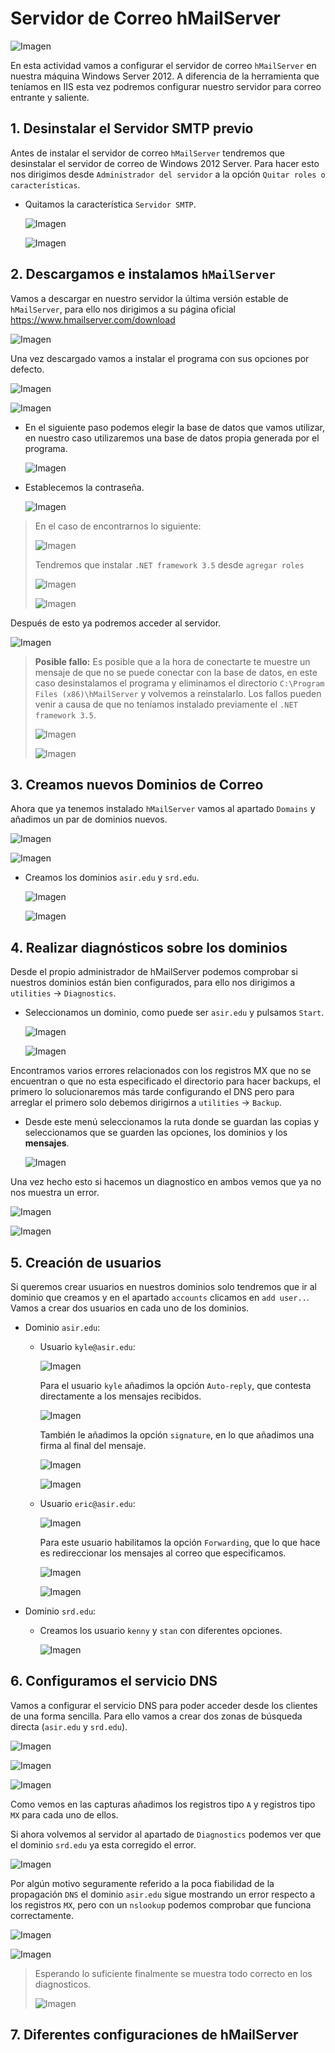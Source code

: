 # Servidor de Correo hMailServer

![Imagen](img/000.png)

En esta actividad vamos a configurar el servidor de correo `hMailServer` en nuestra máquina Windows Server 2012. A diferencia de la herramienta que teníamos en IIS esta vez podremos configurar nuestro servidor para correo entrante y saliente.

## 1. Desinstalar el Servidor SMTP previo

Antes de instalar el servidor de correo `hMailServer` tendremos que desinstalar el servidor de correo de Windows 2012 Server. Para hacer esto nos dirigimos desde `Administrador del servidor` a la opción `Quitar roles o características`.

- Quitamos la característica `Servidor SMTP`.

  ![Imagen](img/001.png)

  ![Imagen](img/002.png)

## 2. Descargamos e instalamos `hMailServer`

Vamos a descargar en nuestro servidor la última versión estable de `hMailServer`, para ello nos dirigimos a su página oficial https://www.hmailserver.com/download

  ![Imagen](img/003.png)

Una vez descargado vamos a instalar el programa con sus opciones por defecto.

![Imagen](img/004.png)

![Imagen](img/006.png)

- En el siguiente paso podemos elegir la base de datos que vamos utilizar, en nuestro caso utilizaremos una base de datos propia generada por el programa.

  ![Imagen](img/007.png)

- Establecemos la contraseña.

  ![Imagen](img/008.png)

> En el caso de encontrarnos lo siguiente:
>
> ![Imagen](img/009.png)
>
> Tendremos que instalar `.NET framework 3.5` desde `agregar roles`
>
>![Imagen](img/010.png)
>
>![Imagen](img/011.png)

Después de esto ya podremos acceder al servidor.

![Imagen](img/012.png)

> **Posible fallo:** Es posible que a la hora de conectarte te muestre un mensaje de que no se puede conectar con la base de datos, en este caso desinstalamos el programa y eliminamos el directorio `C:\Program Files (x86)\hMailServer` y volvemos a reinstalarlo. Los fallos pueden venir a causa de que no teníamos instalado previamente el `.NET framework 3.5`.
>
> ![Imagen](img/018.png)
>
> ![Imagen](img/019.png)

## 3. Creamos nuevos Dominios de Correo

Ahora que ya tenemos instalado `hMailServer` vamos al apartado `Domains` y añadimos un par de dominios nuevos.

![Imagen](img/016.png)

![Imagen](img/020.png)

- Creamos los dominios `asir.edu` y `srd.edu`.

  ![Imagen](img/021.png)

  ![Imagen](img/022.png)

## 4. Realizar diagnósticos sobre los dominios

Desde el propio administrador de hMailServer podemos comprobar si nuestros dominios están bien configurados, para ello nos dirigimos a `utilities` -> `Diagnostics`.

- Seleccionamos un dominio, como puede ser `asir.edu` y pulsamos `Start`.

  ![Imagen](img/023.png)

  ![Imagen](img/024.png)

Encontramos varios errores relacionados con los registros MX que no se encuentran o que no esta especificado el directorio para hacer backups, el primero lo solucionaremos más tarde configurando el DNS pero para arreglar el primero solo debemos dirigirnos a `utilities` -> `Backup`.

- Desde este menú seleccionamos la ruta donde se guardan las copias y seleccionamos que se guarden las opciones, los dominios y los **mensajes**.

  ![Imagen](img/025.png)

Una vez hecho esto si hacemos un diagnostico en ambos vemos que ya no nos muestra un error.

![Imagen](img/026.png)

![Imagen](img/027.png)

## 5. Creación de usuarios

Si queremos crear usuarios en nuestros dominios solo tendremos que ir al dominio que creamos y en el apartado `accounts` clicamos en `add user..`. Vamos a crear dos usuarios en cada uno de los dominios.

- Dominio `asir.edu`:

  - Usuario `kyle@asir.edu`:

    ![Imagen](img/028.png)

    Para el usuario `kyle` añadimos la opción `Auto-reply`, que contesta directamente a los mensajes recibidos.

    ![Imagen](img/029.png)

    También le añadimos la opción `signature`, en lo que añadimos una firma al final del mensaje.

    ![Imagen](img/030.png)

    ![Imagen](img/031.png)

  - Usuario `eric@asir.edu`:

    ![Imagen](img/032.png)

    Para este usuario habilitamos la opción `Forwarding`, que lo que hace es redireccionar los mensajes al correo que especificamos.

    ![Imagen](img/033.png)

    ![Imagen](img/034.png)

- Dominio `srd.edu`:

  - Creamos los usuario `kenny` y `stan` con diferentes opciones.

    ![Imagen](img/035.png)

## 6. Configuramos el servicio DNS

Vamos a configurar el servicio DNS para poder acceder desde los clientes de una forma sencilla. Para ello vamos a crear dos zonas de búsqueda directa (`asir.edu` y `srd.edu`).

![Imagen](img/036.png)

![Imagen](img/039.png)

![Imagen](img/040.png)

Como vemos en las capturas añadimos los registros tipo `A` y registros tipo `MX` para cada uno de ellos.

Si ahora volvemos al servidor al apartado de `Diagnostics` podemos ver que el dominio `srd.edu` ya esta corregido el error.

![Imagen](img/041.png)

Por algún motivo seguramente referido a la poca fiabilidad de la propagación  `DNS` el dominio `asir.edu` sigue mostrando un error respecto a los registros `MX`, pero con un `nslookup` podemos comprobar que funciona correctamente.

![Imagen](img/043.png)

![Imagen](img/042.png)

> Esperando lo suficiente finalmente se muestra todo correcto en los diagnosticos.
>
> ![Imagen](img/044.png)

## 7. Diferentes configuraciones de hMailServer
